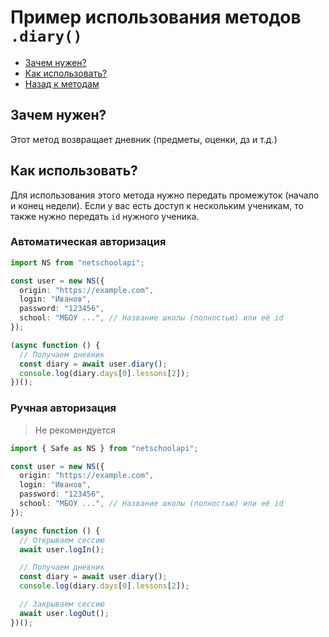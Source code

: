 # Пример использования методов `.diary()`

- [Зачем нужен?](#зачем-нужен)
- [Как использовать?](#как-использовать)
- [Назад к методам](../guide.md#diary)

## Зачем нужен?

Этот метод возвращает дневник (предметы, оценки, дз и т.д.)

## Как использовать?

Для использования этого метода нужно передать промежуток (начало и конец недели). Если у вас есть доступ к нескольким ученикам, то также нужно передать `id` нужного ученика.

### Автоматическая авторизация

```typescript
import NS from "netschoolapi";

const user = new NS({
  origin: "https://example.com",
  login: "Иванов",
  password: "123456",
  school: "МБОУ ...", // Название школы (полностью) или её id
});

(async function () {
  // Получаем дневник
  const diary = await user.diary();
  console.log(diary.days[0].lessons[2]);
})();
```

### Ручная авторизация

> Не рекомендуется

```typescript
import { Safe as NS } from "netschoolapi";

const user = new NS({
  origin: "https://example.com",
  login: "Иванов",
  password: "123456",
  school: "МБОУ ...", // Название школы (полностью) или её id
});

(async function () {
  // Открываем сессию
  await user.logIn();

  // Получаем дневник
  const diary = await user.diary();
  console.log(diary.days[0].lessons[2]);

  // Закрываем сессию
  await user.logOut();
})();
```
